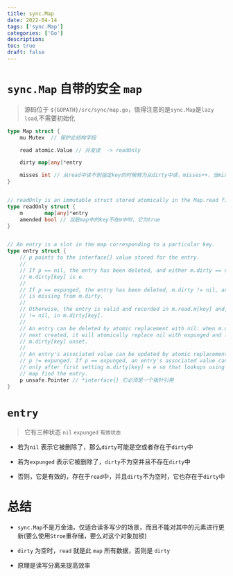 ```yaml
---
title: sync.Map
date: 2022-04-14
tags: ['sync.Map']
categories: ['Go']
description: 
toc: true
draft: false
---
```


# `sync.Map` 自带的安全 `map`

> 源码位于 `${GOPATH}/src/sync/map.go`，值得注意的是`sync.Map`是`lazy load`,不需要初始化

<!--more-->

```go
type Map struct {
	mu Mutex  // 保护此结构字段

	read atomic.Value // 并发读  -> readOnly

	dirty map[any]*entry

	misses int // 从read中读不到指定key的时候转为从dirty中读，misses++，当misses大于dirty长度时
}


// readOnly is an immutable struct stored atomically in the Map.read field.
type readOnly struct {
	m       map[any]*entry
	amended bool // 当脏map中的key不在m中时，它为true
}


// An entry is a slot in the map corresponding to a particular key.
type entry struct {
	// p points to the interface{} value stored for the entry.
	//
	// If p == nil, the entry has been deleted, and either m.dirty == nil or
	// m.dirty[key] is e.
	//
	// If p == expunged, the entry has been deleted, m.dirty != nil, and the entry
	// is missing from m.dirty.
	//
	// Otherwise, the entry is valid and recorded in m.read.m[key] and, if m.dirty
	// != nil, in m.dirty[key].
	//
	// An entry can be deleted by atomic replacement with nil: when m.dirty is
	// next created, it will atomically replace nil with expunged and leave
	// m.dirty[key] unset.
	//
	// An entry's associated value can be updated by atomic replacement, provided
	// p != expunged. If p == expunged, an entry's associated value can be updated
	// only after first setting m.dirty[key] = e so that lookups using the dirty
	// map find the entry.
	p unsafe.Pointer // *interface{} 它必须是一个指针引用
}
```

# `entry`

> 它有三种状态 `nil` `expunged` `有效状态` 

+ 若为`nil` 表示它被删除了，那么`dirty`可能是空或者存在于`dirty`中

+ 若为`expunged` 表示它被删除了，`dirty`不为空并且不存在`dirty`中

+ 否则，它是有效的，存在于`read`中，并且`dirty`不为空时，它也存在于`dirty`中



# 总结

+ `sync.Map`不是万金油，仅适合读多写少的场景，而且不能对其中的元素进行更新(要么使用`Stroe`重存储，要么对这个对象加锁)

+ `dirty` 为空时，`read` 就是此 `map` 所有数据，否则是 `dirty`

+ 原理是读写分离来提高效率